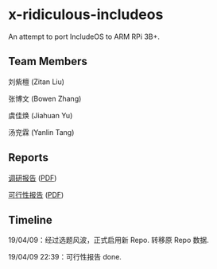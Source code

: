 # x-ridiculous-includeos

An attempt to port IncludeOS to ARM RPi 3B+.

## Team Members

刘紫檀 (Zitan Liu)

张博文 (Bowen Zhang)

虞佳焕 (Jiahuan Yu)

汤兖霖 (Yanlin Tang)

## Reports

[调研报告](reports/research.md) ([PDF](reports/research.pdf))

[可行性报告](reports/feasibility.md) ([PDF](reports/feasibility.pdf))

## Timeline

19/04/09：经过选题风波，正式启用新 Repo. 转移原 Repo 数据.

19/04/09 22:39：可行性报告 done.
